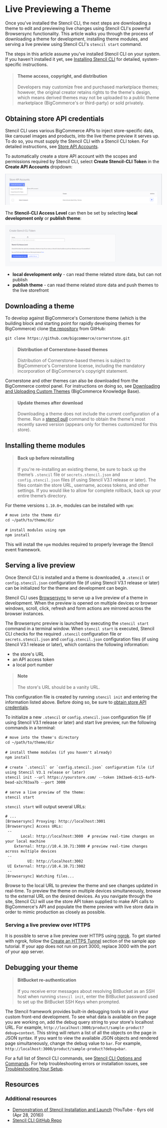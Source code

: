 # Live Previewing a Theme

Once you've installed the Stencil CLI, the next steps are downloading a theme to edit and previewing live changes using Stencil CLI's powerful Browsersync functionality. This article walks you through the process of downloading a theme for development, installing theme modules, and serving a live preview using Stencil CLI's `stencil start` command.

The steps in this article assume you've installed Stencil CLI on your system. If you haven't installed it yet, see [Installing Stencil CLI](/stencil-docs/installing-stencil-cli/installing-stencil) for detailed, system-specific instructions.

<!-- theme: warning -->
> #### Theme access, copyright, and distribution
> Developers may customize free and purchased marketplace themes; however, the original creator retains rights to the theme's design, which means derived themes may not be uploaded to a public theme marketplace (BigCommerce's or third-party) or sold privately.

## Obtaining store API credentials

Stencil CLI uses various BigCommerce APIs to inject store-specific data, like carousel images and products, into the live theme preview it serves up. To do so, you must supply the Stencil CLI with a Stencil CLI token. For detailed instructions, see [Store API Accounts](https://support.bigcommerce.com/s/article/Store-API-Accounts).

To automatically create a store API account with the scopes and permissions required by Stencil CLI, select **Create Stencil-CLI Token** in the **Create API Accounts** dropdown:

![Create API Account](https://raw.githubusercontent.com/bigcommerce/dev-docs/master/assets/images/create-api-account.png "Create API Account")

The **Stencil-CLI Access Level** can then be set by selecting **local development only** or **publish theme**:

![Create Stencil-CLI Token](https://raw.githubusercontent.com/bigcommerce/dev-docs/master/assets/images/create-stencil-cli-token.png "Create Stencil-CLI Token")

* **local development only** - can read theme related store data, but can not publish
* **publish theme** - can read theme related store data and push themes to the live storefront

## Downloading a theme

To develop against BigCommerce's Cornerstone theme (which is the building block and starting point for rapidly developing themes for BigCommerce) clone [the repository](https://github.com/bigcommerce/cornerstone) from GitHub:

```shell
git clone https://github.com/bigcommerce/cornerstone.git
```

<!-- theme: warning -->
> #### Distribution of Cornerstone-based themes
> Distribution of Cornerstone-based themes is subject to BigCommerce's Cornerstone license, including the mandatory incorporation of BigCommerce's copyright statement.

Cornerstone and other themes can also be downloaded from the BigCommerce control panel. For instructions on doing so, see [Downloading and Uploading Custom Themes](https://support.bigcommerce.com/s/article/Stencil-Themes#download-upload) (BigCommerce Knowledge Base). 

<!-- theme: info -->
> #### Update themes after download  
> Downloading a theme does not include the current configuration of a theme. Run a [stencil pull](/stencil-docs/installing-stencil-cli/stencil-cli-options-and-commands#stencil-pull) command to obtain the theme's most recently saved version (appears only for themes customized for this store).
&nbsp;

## Installing theme modules

<!-- theme: warning -->
> #### Back up before reinstalling
> If you're re-installing an existing theme, be sure to back up the theme’s `.stencil` file or `secrets.stencil.json` and `config.stencil.json` files (if using Stencil V3.1 release or later). The files contain the store URL, username, access tokens, and other settings. If you would like to allow for complete rollback, back up your entire theme’s directory.

For theme versions `1.10.0+`, modules can be installed with `npm`:

```shell
# move into the theme dir
cd ~/path/to/theme/dir

# install modules using npm
npm install
```

This will install the `npm` modules required to properly leverage the Stencil event framework.

## Serving a live preview

Once Stencil CLI is installed and a theme is downloaded, a `.stencil` or `config.stencil.json` configuration file (if using Stencil V3.1 release or later) can be initialized for the theme and development can begin.

Stencil CLI uses [Browsersync](https://github.com/bigcommerce/browser-sync) to serve up a live preview of a theme in development. When the preview is opened on multiple devices or browser windows, scroll, click, refresh and form actions are mirrored across the browser instances.

The Browsersync preview is launched by executing the `stencil start` command in a terminal window. When `stencil start` is executed, Stencil CLI checks for the required `.stencil` configuration file or `secrets.stencil.json` and `config.stencil.json` configuration files (if using Stencil V3.1 release or later), which contains the following information:
* the store's URL
* an API access token
* a local port number

<!-- theme: info -->
> #### Note
> The store's URL should be a vanity URL.

This configuration file is created by running `stencil init` and entering the information listed above. Before doing so, be sure to [obtain store API credentials](#obtaining-store-api-credentials).

To initialize a new `.stencil` or `config.stencil.json` configuration file (if using Stencil V3.1 release or later) and start live preview, run the following commands in a terminal:

```shell
# move into the theme's directory
cd ~/path/to/theme/dir

# install theme modules (if you haven't already)
npm install

# create `.stencil` or `config.stencil.json` configuration file (if using Stencil V3.1 release or later)
stencil init --url https://yourstore.com/ --token 19d3ae6-dc15-4af9-bead-a2c703aa7b --port 3000

# serve a live preview of the theme:
stencil start
```

`stencil start` will output several URLs:

```shell
# ...
[Browsersync] Proxying: http://localhost:3001
[Browsersync] Access URLs:
 --
       Local: http://localhost:3000  # preview real-time changes on your local machine
    External: http://10.4.10.71:3000 # preview real-time changes across multiple devices
 --
          UI: http://localhost:3002
 UI External: http://10.4.10.71:3002
 --
[Browsersync] Watching files...
```

Browse to the local URL to preview the theme and see changes updated in real-time. To preview the theme on multiple devices simultaneously, browse to the external URL on the desired devices. As you navigate through the site, Stencil CLI will use the store API token supplied to make API calls to BigCommerce's API and populate the theme preview with live store data in order to mimic production as closely as possible.

### Serving a live preview over HTTPS 

It is possible to serve a live preview over HTTPS using [ngrok](https://ngrok.com/docs). To get started with ngrok, follow the [Create an HTTPS Tunnel](https://developer.bigcommerce.com/docs/ZG9jOjE4MjIyODMy-step-2-connect-your-app-to-big-commerce#create-an-https-tunnel) section of the sample app tutorial. If your app does not run on port 3000, replace 3000 with the port of your app server.

## Debugging your theme

<!-- theme: info -->
> #### BitBucket re-authentication
> If you receive error messages about resolving BitBucket as an SSH host when running `stencil init`, enter the BitBucket password used to set up the BitBucket SSH Keys when prompted.

The Stencil framework provides built-in debugging tools to aid in your custom front-end development. To see what data is available on the page you are working on, add the debug query string to your store's localhost URL. For example, `http://localhost:3000/product/sample-product?debug=context`. This string will return a list of all the objects on the page in JSON syntax. If you want to view the available JSON objects and rendered page simultaneously, change the debug value to `bar`. For example, `http://localhost:3000/product/sample-product?debug=bar`.

For a full list of Stencil CLI commands, see [Stencil CLI Options and Commands](/stencil-docs/installing-stencil-cli/stencil-cli-options-and-commands). For help troubleshooting errors or installation issues, see [Troubleshooting Your Setup](/stencil-docs/installing-stencil-cli/troubleshooting-your-setup).



## Resources

### Additional resources
* [Demonstration of Stencil Installation and Launch](//youtube.com/watch/iWBrJalyM0A) (YouTube - 6yrs old (Apr 28, 2016))
* [Stencil CLI GitHub Repo](https://github.com/bigcommerce/stencil-cli)
